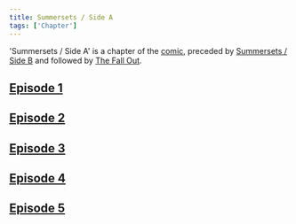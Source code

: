 ```yaml
---
title: Summersets / Side A
tags: ['Chapter']
---
```

'Summersets / Side A' is a chapter of the [comic](/_wiki/index.md), preceded by [Summersets / Side B](/_wiki/summersets-side-b.md) and followed by [The Fall Out](/_wiki/the-fall-out.md).

## [Episode 1](https://tapas.io/episode/2661437)

## [Episode 2](https://tapas.io/episode/2661438)

## [Episode 3](https://tapas.io/episode/2661439)

## [Episode 4](https://tapas.io/episode/2661441)

## [Episode 5](https://tapas.io/episode/2661442)

